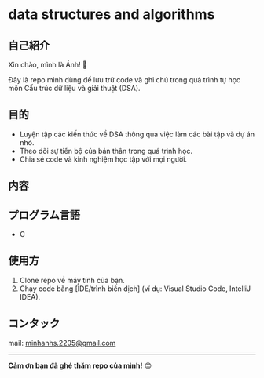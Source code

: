 ﻿# data structures and algorithms

## 自己紹介

Xin chào, mình là Ánh! 👋

Đây là repo mình dùng để lưu trữ code và ghi chú trong quá trình tự học môn Cấu trúc dữ liệu và giải thuật (DSA). 

## 目的

- Luyện tập các kiến thức về DSA thông qua việc làm các bài tập và dự án nhỏ.
- Theo dõi sự tiến bộ của bản thân trong quá trình học.
- Chia sẻ code và kinh nghiệm học tập với mọi người.


## 内容

## プログラム言語
- C


## 使用方

1. Clone repo về máy tính của bạn.
2. Chạy code bằng [IDE/trình biên dịch] (ví dụ: Visual Studio Code, IntelliJ IDEA).


## コンタック

mail: minhanhs.2205@gmail.com

---

**Cảm ơn bạn đã ghé thăm repo của mình!** 😊
